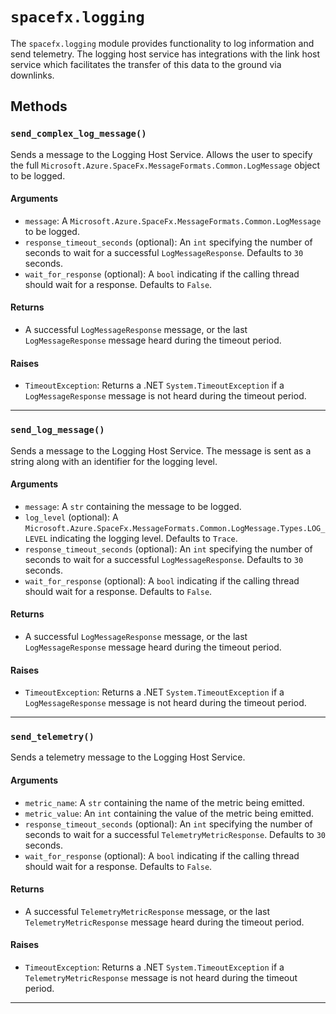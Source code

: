 # `spacefx.logging`

The `spacefx.logging` module provides functionality to log information and send telemetry. The logging host service has integrations with the link host service which facilitates the transfer of this data to the ground via downlinks.

## Methods

### `send_complex_log_message()`

Sends a message to the Logging Host Service. Allows the user to specify the full `Microsoft.Azure.SpaceFx.MessageFormats.Common.LogMessage` object to be logged.

#### **Arguments**

- `message`: A `Microsoft.Azure.SpaceFx.MessageFormats.Common.LogMessage` to be logged.
- `response_timeout_seconds` (optional): An `int` specifying the number of seconds to wait for a successful `LogMessageResponse`. Defaults to `30` seconds.
- `wait_for_response` (optional): A `bool` indicating if the calling thread should wait for a response. Defaults to `False`.

#### **Returns**

- A successful `LogMessageResponse` message, or the last `LogMessageResponse` message heard during the timeout period.

#### **Raises**

- `TimeoutException`: Returns a .NET `System.TimeoutException` if a `LogMessageResponse` message is not heard during the timeout period.

---

### `send_log_message()`

Sends a message to the Logging Host Service. The message is sent as a string along with an identifier for the logging level.

#### **Arguments**

- `message`: A `str` containing the message to be logged.
- `log_level` (optional): A `Microsoft.Azure.SpaceFx.MessageFormats.Common.LogMessage.Types.LOG_LEVEL` indicating the logging level. Defaults to `Trace`.
- `response_timeout_seconds` (optional): An `int` specifying the number of seconds to wait for a successful `LogMessageResponse`. Defaults to `30` seconds.
- `wait_for_response` (optional): A `bool` indicating if the calling thread should wait for a response. Defaults to `False`.

#### **Returns**

- A successful `LogMessageResponse` message, or the last `LogMessageResponse` message heard during the timeout period.

#### **Raises**

- `TimeoutException`: Returns a .NET `System.TimeoutException` if a `LogMessageResponse` message is not heard during the timeout period.

---

### `send_telemetry()`

Sends a telemetry message to the Logging Host Service.

#### **Arguments**

- `metric_name`: A `str` containing the name of the metric being emitted.
- `metric_value`: An `int` containing the value of the metric being emitted.
- `response_timeout_seconds` (optional): An `int` specifying the number of seconds to wait for a successful `TelemetryMetricResponse`. Defaults to `30` seconds.
- `wait_for_response` (optional): A `bool` indicating if the calling thread should wait for a response. Defaults to `False`.

#### **Returns**

- A successful `TelemetryMetricResponse` message, or the last `TelemetryMetricResponse` message heard during the timeout period.

#### **Raises**

- `TimeoutException`: Returns a .NET `System.TimeoutException` if a `TelemetryMetricResponse` message is not heard during the timeout period.

---

